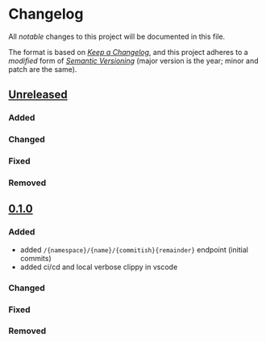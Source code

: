 # Changelog

All _notable_ changes to this project will be documented in this file.

The format is based on _[Keep a Changelog][keepachangelog]_,
and this project adheres to a _modified_ form of _[Semantic Versioning][semver]_
(major version is the year; minor and patch are the same).

## [Unreleased]

### Added

### Changed

### Fixed

### Removed


## [0.1.0]

### Added
- added `/{namespace}/{name}/{commitish}{remainder}` endpoint (initial commits)
- added ci/cd and local verbose clippy in vscode

### Changed

### Fixed

### Removed

[Unreleased]: https://github.com/openlawlibrary/stele/compare/v0.1.0...HEAD
[0.1.0]: https://github.com/openlawlibrary/stele/tree/v0.1.0

[keepachangelog]: https://keepachangelog.com/en/1.0.0/
[semver]: https://semver.org/spec/v2.0.0.html